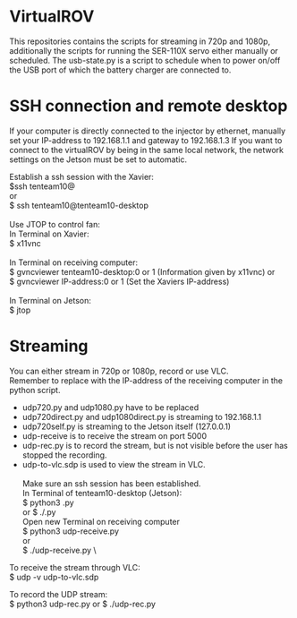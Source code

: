 # VirtualROV
This repositories contains the scripts for streaming in 720p and 1080p, additionally the scripts for running the SER-110X servo either manually or scheduled.
The usb-state.py is a script to schedule when to power on/off the USB port of which the battery charger are connected to.

# SSH connection and remote desktop
If your computer is directly connected to the injector by ethernet, manually set your IP-address to 192.168.1.1 and gateway to 192.168.1.3
If you want to connect to the virtualROV by being in the same local network, the network settings on the Jetson must be set to automatic.

Establish a ssh session with the Xavier: \
$ssh tenteam10@<IP-address> \
  or \
$ ssh tenteam10@tenteam10-desktop \
\
Use JTOP to control fan: \
In Terminal on Xavier: \
$ x11vnc \
\
In Terminal on receiving computer: \
$ gvncviewer tenteam10-desktop:0 or 1 (Information given by x11vnc)
or \
$ gvncviewer IP-address:0 or 1 (Set the Xaviers IP-address) \
\
In Terminal on Jetson: \
$ jtop

# Streaming
You can either stream in 720p or 1080p, record or use VLC. \
Remember to replace <IP-address-of-receiving-computer> with the IP-address of the receiving computer in the python script. 
- udp720.py and udp1080.py have <IP-address-of-receiving-computer> to be replaced 
- udp720direct.py and udp1080direct.py is streaming to 192.168.1.1 
- udp720self.py is streaming to the Jetson itself (127.0.0.1) 
- udp-receive is to receive the stream on port 5000 
- udp-rec.py is to record the stream, but is not visible before the user has stopped the recording. 
- udp-to-vlc.sdp is used to view the stream in VLC. 
\
\
Make sure an ssh session has been established.\
In Terminal of tenteam10-desktop (Jetson):\
$ python3 <insert-udp-script>.py \
  or
$ ./<insert-udp-script>.py
\
Open new Terminal on receiving computer \
$ python3 udp-receive.py \
  or \
$ ./udp-receive.py \

To receive the stream through VLC: \
$ udp -v udp-to-vlc.sdp
  
To record the UDP stream: \
$ python3 udp-rec.py 
  or
$ ./udp-rec.py
